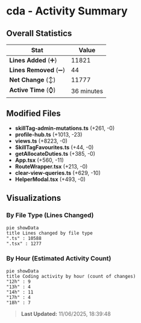 # cda - Activity Summary 

## Overall Statistics

| Stat                   | Value                                                             |
| ---------------------- | ----------------------------------------------------------------- |
| **Lines Added** (➕)   | 11821                                          |
| **Lines Removed** (➖) | 44                                        |
| **Net Change** (↕)    | 11777                |
| **Active Time** (⌚)   | 36 minutes |


## Modified Files
- **skillTag-admin-mutations.ts** (+261, -0)
- **profile-hub.ts** (+1013, -23)
- **views.ts** (+8223, -0)
- **SkillTagFavourites.ts** (+44, -0)
- **getAllocateDuties.ts** (+385, -0)
- **App.tsx** (+560, -11)
- **RouteWrapper.tsx** (+213, -0)
- **clear-view-queries.ts** (+629, -10)
- **HelperModal.tsx** (+493, -0)

## Visualizations

### By File Type (Lines Changed)

```mermaid
pie showData
title Lines changed by file type
".ts" : 10588
".tsx" : 1277
```

### By Hour (Estimated Activity Count)

```mermaid
pie showData
title Coding activity by hour (count of changes)
"12h" : 9
"13h" : 4
"14h" : 11
"17h" : 4
"18h" : 7
```


> **Last Updated:** 11/06/2025, 18:39:48